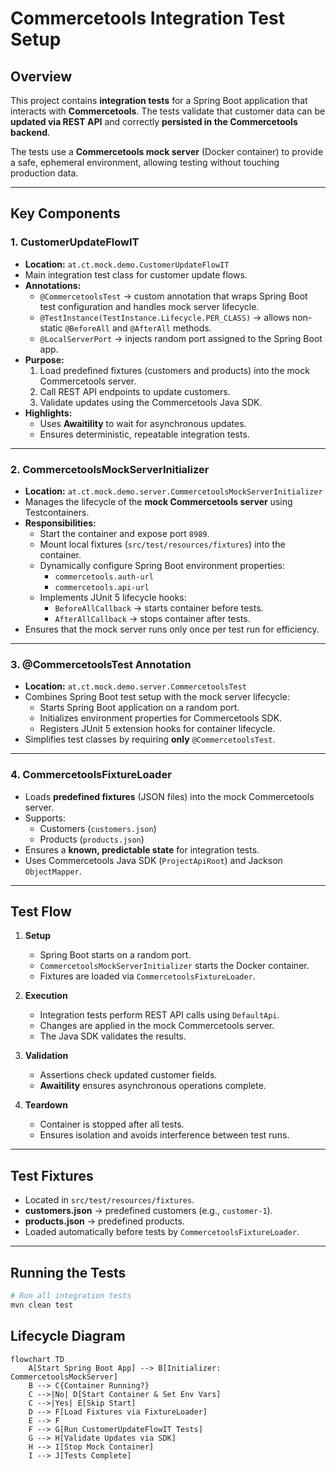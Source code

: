 # Commercetools Integration Test Setup

## Overview

This project contains **integration tests** for a Spring Boot application that interacts with **Commercetools**. The tests validate that customer data can be **updated via REST API** and correctly **persisted in the Commercetools backend**.

The tests use a **Commercetools mock server** (Docker container) to provide a safe, ephemeral environment, allowing testing without touching production data.

---

## Key Components

### 1. **CustomerUpdateFlowIT**

- **Location:** `at.ct.mock.demo.CustomerUpdateFlowIT`
- Main integration test class for customer update flows.
- **Annotations:**
    - `@CommercetoolsTest` → custom annotation that wraps Spring Boot test configuration and handles mock server lifecycle.
    - `@TestInstance(TestInstance.Lifecycle.PER_CLASS)` → allows non-static `@BeforeAll` and `@AfterAll` methods.
    - `@LocalServerPort` → injects random port assigned to the Spring Boot app.
- **Purpose:**
    1. Load predefined fixtures (customers and products) into the mock Commercetools server.
    2. Call REST API endpoints to update customers.
    3. Validate updates using the Commercetools Java SDK.
- **Highlights:**
    - Uses **Awaitility** to wait for asynchronous updates.
    - Ensures deterministic, repeatable integration tests.

---

### 2. **CommercetoolsMockServerInitializer**

- **Location:** `at.ct.mock.demo.server.CommercetoolsMockServerInitializer`
- Manages the lifecycle of the **mock Commercetools server** using Testcontainers.
- **Responsibilities:**
    - Start the container and expose port `8989`.
    - Mount local fixtures (`src/test/resources/fixtures`) into the container.
    - Dynamically configure Spring Boot environment properties:
        - `commercetools.auth-url`
        - `commercetools.api-url`
    - Implements JUnit 5 lifecycle hooks:
        - `BeforeAllCallback` → starts container before tests.
        - `AfterAllCallback` → stops container after tests.
- Ensures that the mock server runs only once per test run for efficiency.

---

### 3. **@CommercetoolsTest Annotation**

- **Location:** `at.ct.mock.demo.server.CommercetoolsTest`
- Combines Spring Boot test setup with the mock server lifecycle:
    - Starts Spring Boot application on a random port.
    - Initializes environment properties for Commercetools SDK.
    - Registers JUnit 5 extension hooks for container lifecycle.
- Simplifies test classes by requiring **only** `@CommercetoolsTest`.

---

### 4. **CommercetoolsFixtureLoader**

- Loads **predefined fixtures** (JSON files) into the mock Commercetools server.
- Supports:
    - Customers (`customers.json`)
    - Products (`products.json`)
- Ensures a **known, predictable state** for integration tests.
- Uses Commercetools Java SDK (`ProjectApiRoot`) and Jackson `ObjectMapper`.

---

## Test Flow

1. **Setup**
    - Spring Boot starts on a random port.
    - `CommercetoolsMockServerInitializer` starts the Docker container.
    - Fixtures are loaded via `CommercetoolsFixtureLoader`.

2. **Execution**
    - Integration tests perform REST API calls using `DefaultApi`.
    - Changes are applied in the mock Commercetools server.
    - The Java SDK validates the results.

3. **Validation**
    - Assertions check updated customer fields.
    - **Awaitility** ensures asynchronous operations complete.

4. **Teardown**
    - Container is stopped after all tests.
    - Ensures isolation and avoids interference between test runs.

---

## Test Fixtures

- Located in `src/test/resources/fixtures`.
- **customers.json** → predefined customers (e.g., `customer-1`).
- **products.json** → predefined products.
- Loaded automatically before tests by `CommercetoolsFixtureLoader`.

---

## Running the Tests

```bash
# Run all integration tests
mvn clean test
```

## Lifecycle Diagram

```mermaid
flowchart TD
    A[Start Spring Boot App] --> B[Initializer: CommercetoolsMockServer]
    B --> C{Container Running?}
    C -->|No| D[Start Container & Set Env Vars]
    C -->|Yes| E[Skip Start]
    D --> F[Load Fixtures via FixtureLoader]
    E --> F
    F --> G[Run CustomerUpdateFlowIT Tests]
    G --> H[Validate Updates via SDK]
    H --> I[Stop Mock Container]
    I --> J[Tests Complete]

```
